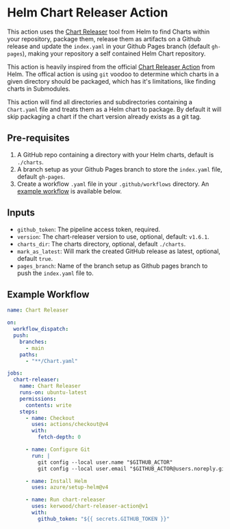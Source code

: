 # Helm Chart Releaser Action

This action uses the [Chart Releaser](https://github.com/helm/chart-releaser) tool from Helm to find Charts within your repository, package them, release them as artifacts on a Github release and update the `index.yaml` in your Github Pages branch (default `gh-pages`), making your repository a self contained Helm Chart repository.

This action is heavily inspired from the official [Chart Releaser Action](https://github.com/helm/chart-releaser-action) from Helm. The offical action is using `git` voodoo to determine which charts in a given directory should be packaged, which has it's limitations, like finding charts in Submodules.

This action will find all directories and subdirectories containing a `Chart.yaml` file and treats them as a Helm chart to package. By default it will skip packaging a chart if the chart version already exists as a git tag.

## Pre-requisites

1. A GitHub repo containing a directory with your Helm charts, default is `./charts`.
1. A branch setup as your Github Pages branch to store the `index.yaml` file, default `gh-pages`.
1. Create a workflow `.yaml` file in your `.github/workflows` directory. An [example workflow](#example-workflow) is available below.

## Inputs

- `github_token`: The pipeline access token, required.
- `version`: The chart-releaser version to use, optional, default: `v1.6.1`.
- `charts_dir`: The charts directory, optional, default `./charts`.
- `mark_as_latest`: Will mark the created GitHub release as latest, optional, default `true`.
- `pages_branch`: Name of the branch setup as Github pages branch to push the `index.yaml` file to.

## Example Workflow

```yaml
name: Chart Releaser

on:
  workflow_dispatch:
  push:
    branches:
      - main
    paths:
      - "**/Chart.yaml"

jobs:
  chart-releaser:
    name: Chart Releaser
    runs-on: ubuntu-latest
    permissions:
      contents: write
    steps:
      - name: Checkout
        uses: actions/checkout@v4
        with:
          fetch-depth: 0

      - name: Configure Git
        run: |
          git config --local user.name "$GITHUB_ACTOR"
          git config --local user.email "$GITHUB_ACTOR@users.noreply.github.com"

      - name: Install Helm
        uses: azure/setup-helm@v4

      - name: Run chart-releaser
        uses: kerwood/chart-releaser-action@v1
        with:
          github_token: "${{ secrets.GITHUB_TOKEN }}"
```
